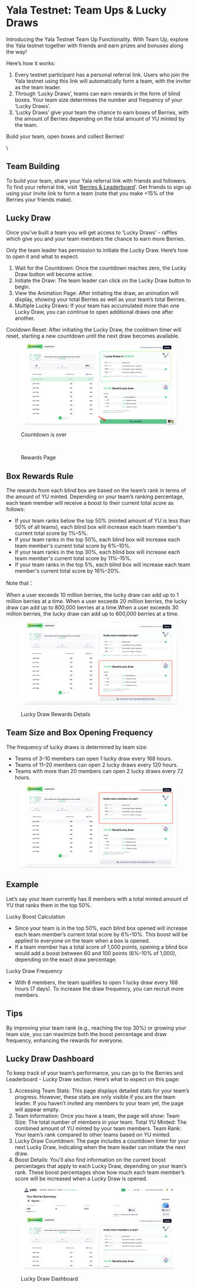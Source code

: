 # Yala Testnet: Team Ups & Lucky Draws

Introducing the Yala Testnet Team Up Functionality. With Team Up, explore the Yala testnet together with friends and earn prizes and bonuses along the way!&#x20;

Here’s how it works:&#x20;

1. Every testnet participant has a personal referral link. Users who join the Yala testnet using this link will automatically form a team, with the inviter as the team leader.&#x20;
2. Through ‘Lucky Draws’, teams can earn rewards in the form of blind boxes. Your team size determines the number and frequency of your ‘Lucky Draws’.&#x20;
3. ‘Lucky Draws’ give your team the chance to earn boxes of Berries, with the amount of Berries depending on the total amount of YU minted by the team.&#x20;

Build your team, open boxes and collect Berries!&#x20;

\


## Team Building

To build your team, share your Yala referral link with friends and followers. To find your referral link, visit ‘[Berries & Leaderboard](https://app-testnet.yala.org/berries)’. Get friends to sign up using your invite link to form a team (note that you make +15% of the Berries your friends make).



## Lucky Draw

Once you’ve built a team you will get access to ‘Lucky Draws’ - raffles which give you and your team members the chance to earn more Berries.

Only the team leader has permission to initiate the Lucky Draw. Here’s how to open it and what to expect:

1. Wait for the Countdown: Once the countdown reaches zero, the Lucky Draw button will become active.
2. Initiate the Draw: The team leader can click on the Lucky Draw button to begin.
3. View the Animation Page: After initiating the draw, an animation will display, showing your total Berries as well as your team’s total Berries.
4. Multiple Lucky Draws: If your team has accumulated more than one Lucky Draw, you can continue to open additional draws one after another.

Cooldown Reset: After initiating the Lucky Draw, the cooldown timer will reset, starting a new countdown until the next draw becomes available.



<figure><img src="../../.gitbook/assets/image (20).png" alt=""><figcaption><p>Countdown is over</p></figcaption></figure>



<figure><img src="../../.gitbook/assets/image (21).png" alt=""><figcaption><p>Rewards Page</p></figcaption></figure>





## Box Rewards Rule

The rewards from each blind box are based on the team’s rank in terms of the amount of YU minted. Depending on your team’s ranking percentage, each team member will receive a boost to their current total score as follows:

* If your team ranks below the top 50% (minted amount of YU is less than 50% of all teams), each blind box will increase each team member's current total score by 1%–5%.
* If your team ranks in the top 50%, each blind box will increase each team member's current total score by 6%–10%.
* If your team ranks in the top 30%, each blind box will increase each team member's current total score by 11%–15%.
* If your team ranks in the top 5%, each blind box will increase each team member's current total score by 16%–20%.



Note that：

When a user exceeds 10 million berries, the lucky draw can add up to 1 million berries at a time. When a user exceeds 20 million berries, the lucky draw can add up to 800,000 berries at a time.When a user exceeds 30 million berries, the lucky draw can add up to 600,000 berries at a time.



<figure><img src="../../.gitbook/assets/image (18).png" alt=""><figcaption><p>Lucky Draw Rewards Details</p></figcaption></figure>



## Team Size and Box Opening Frequency

The frequency of lucky draws is determined by team size:

* Teams of 3–10 members can open 1 lucky draw every 168 hours.
* Teams of 11–20 members can open 2 lucky draws every 120 hours.
* Teams with more than 20 members can open 2 lucky draws every 72 hours.

<figure><img src="../../.gitbook/assets/image (19).png" alt=""><figcaption></figcaption></figure>



## Example

Let’s say your team currently has 8 members with a total minted amount of YU that ranks them in the top 50%.

Lucky Boost Calculation

* Since your team is in the top 50%, each blind box opened will increase each team member’s current total score by 6%–10%. This boost will be applied to everyone on the team when a box is opened.
* If a team member has a total score of 1,000 points, opening a blind box would add a boost between 60 and 100 points (6%–10% of 1,000), depending on the exact draw percentage.

Lucky Draw Frequency

* With 8 members, the team qualifies to open 1 lucky draw every 168 hours (7 days). To increase the draw frequency, you can recruit more members.

## Tips

By improving your team rank (e.g., reaching the top 30%) or growing your team size, you can maximize both the boost percentage and draw frequency, enhancing the rewards for everyone.



## Lucky Draw Dashboard

To keep track of your team’s performance, you can go to the Berries and Leaderboard - Lucky Draw section. Here’s what to expect on this page:

1. Accessing Team Stats: This page displays detailed stats for your team’s progress. However, these stats are only visible if you are the team leader. If you haven’t invited any members to your team yet, the page will appear empty.
2. Team Information: Once you have a team, the page will show: Team Size: The total number of members in your team. Total YU Minted: The combined amount of YU minted by your team members. Team Rank: Your team’s rank compared to other teams based on YU minted.
3. Lucky Draw Countdown: The page includes a countdown timer for your next Lucky Draw, indicating when the team leader can initiate the next draw.
4. Boost Details: You’ll also find information on the current boost percentages that apply to each Lucky Draw, depending on your team’s rank. These boost percentages show how much each team member’s score will be increased when a Lucky Draw is opened.



<figure><img src="../../.gitbook/assets/image (17).png" alt=""><figcaption><p>Lucky Draw Dashboard</p></figcaption></figure>
